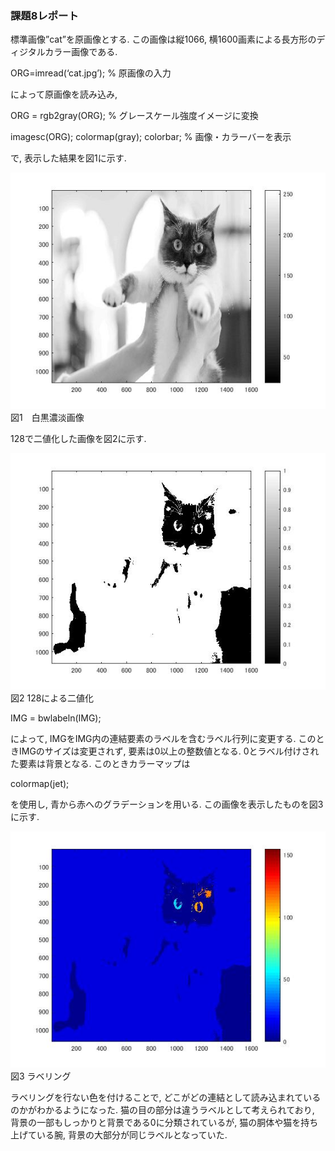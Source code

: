 ### 課題8レポート

標準画像”cat”を原画像とする. この画像は縦1066, 横1600画素による長方形のディジタルカラー画像である.

ORG=imread(‘cat.jpg’); % 原画像の入力

によって原画像を読み込み,

ORG = rgb2gray(ORG); % グレースケール強度イメージに変換

imagesc(ORG); colormap(gray); colorbar; % 画像・カラーバーを表示

で, 表示した結果を図1に示す.

![現画像](https://github.com/A3N1/lecture_image_processing-report/blob/master/image/8-1.jpg?raw=true)
図1　白黒濃淡画像

128で二値化した画像を図2に示す.

![現画像](https://github.com/A3N1/lecture_image_processing-report/blob/master/image/8-2.jpg?raw=true)
図2 128による二値化

IMG = bwlabeln(IMG);

によって, IMGをIMG内の連結要素のラベルを含むラベル行列に変更する. このときIMGのサイズは変更されず, 要素は0以上の整数値となる. 0とラベル付けされた要素は背景となる. このときカラーマップは

colormap(jet);

を使用し, 青から赤へのグラデーションを用いる. この画像を表示したものを図3に示す.

![現画像](https://github.com/A3N1/lecture_image_processing-report/blob/master/image/8-3.jpg?raw=true)
図3 ラベリング

ラベリングを行ない色を付けることで, どこがどの連結として読み込まれているのかがわかるようになった. 猫の目の部分は違うラベルとして考えられており, 背景の一部もしっかりと背景である0に分類されているが, 猫の胴体や猫を持ち上げている腕, 背景の大部分が同じラベルとなっていた.
